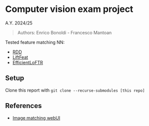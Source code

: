 # Computer vision exam project 
A.Y. 2024/25

> Authors: Enrico Bonoldi - Francesco Mantoan

Tested feature matching NN:
- [RDD](https://github.com/xtcpete/rdd) 
- [LiftFeat](https://github.com/lyp-deeplearning/LiftFeat)
- [EfficientLoFTR](https://github.com/zju3dv/EfficientLoFTR)

## Setup

Clone this report with ```git clone --recurse-submodules [this repo]```

## References

- [Image matching webUI](https://github.com/Vincentqyw/image-matching-webui)